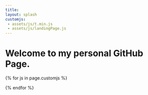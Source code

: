 ```yaml
---
title:
layout: splash
customjs:
 - assets/js/t.min.js
 - assets/js/landingPage.js
---
```


<h1>Welcome to my personal GitHub Page.</h1>

{% for js in page.customjs %}
<script async type="text/javascript" src="{{ js }}"></script>
{% endfor %}
